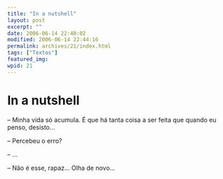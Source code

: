 ```yaml
---
title: "In a nutshell"
layout: post
excerpt: ""
date: 2006-06-14 22:40:02
modified: 2006-06-14 22:44:16
permalink: archives/21/index.html
tags: ["Textos"]
featured_img: 
wpid: 21
---
```


# In a nutshell

– Minha vida só acumula. É que há tanta coisa a ser feita que quando eu penso, desisto…

– Percebeu o erro?

– …

– Não é esse, rapaz… Olha de novo…